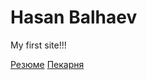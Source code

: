 # Hasan Balhaev
My first site!!!

[Резюме](https://khasan7778.github.io/Resume/index.html "Резюме")
[Пекарня](khasan7778.github.io/blob/Bakery/index.html "Пекарня")

